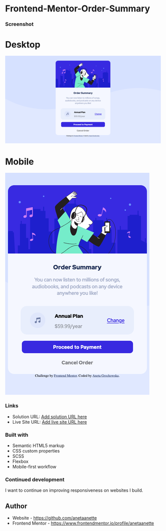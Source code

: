 # Frontend-Mentor-Order-Summary

### Screenshot

# Desktop

![desktop screenshot](https://github.com/anetaanette/Frontend-Mentor-Order-Summary/blob/main/images/desktop-screenshot.png?raw=true)

# Mobile

![mobile screenshot](https://github.com/anetaanette/Frontend-Mentor-Order-Summary/blob/main/images/mobile-screenshot.png?raw=true)

### Links

- Solution URL: [Add solution URL here](https://your-solution-url.com)
- Live Site URL: [Add live site URL here](https://your-live-site-url.com)

### Built with

- Semantic HTML5 markup
- CSS custom properties
- SCSS
- Flexbox
- Mobile-first workflow

### Continued development

I want to continue on improving responsiveness on websites I build.

## Author

- Website - https://github.com/anetaanette
- Frontend Mentor - https://www.frontendmentor.io/profile/anetaanette

